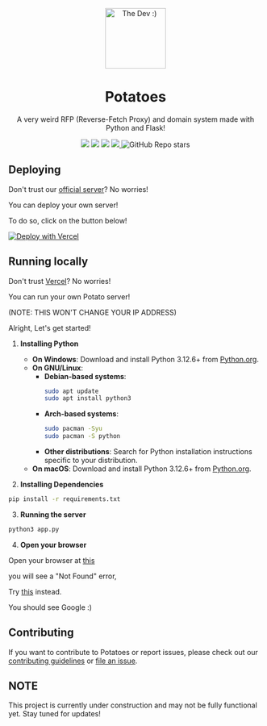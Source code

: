 <p align="center">
  <img src="https://github.com/neoapps-dev.png" alt="The Dev :)" width="120" height="120"/>
</p>
<div align="center">
    <h1>Potatoes</h1>
    <p>A very weird RFP (Reverse-Fetch Proxy) and domain system made with Python and Flask!</p>
    <img src="https://img.shields.io/badge/Vercel-000000?style=for-the-badge&logo=vercel&logoColor=white" />
    <img src="https://img.shields.io/badge/Flask-000000?style=for-the-badge&logo=flask&logoColor=white" />
    <img src="https://img.shields.io/badge/Python-FFD43B?style=for-the-badge&logo=python&logoColor=blue" />
    <a href="CODE_OF_CONDUCT.md"><img src="https://img.shields.io/badge/Contributor%20Covenant-2.1-4baaaa.svg?style=for-the-badge" /> </a>
    <img alt="GitHub Repo stars" src="https://img.shields.io/github/stars/neoapps-dev/potatoes-backend?style=for-the-badge">
</div>


## Deploying
Don't trust our [official server](https://potatoes-backend.vercel.app/)? No worries!

You can deploy your own server!

To do so, click on the button below!

[![Deploy with Vercel](https://vercel.com/button)](https://vercel.com/new/clone?repository-url=https%3A%2F%2Fgithub.com%2Fneoapps-dev%2Fpotatoes-backend)

## Running locally
Don't trust [Vercel](https://vercel.com)? No worries!

You can run your own Potato server!

(NOTE: THIS WON'T CHANGE YOUR IP ADDRESS)

Alright, Let's get started!

1. **Installing Python**

   - **On Windows**: Download and install Python 3.12.6+ from [Python.org](https://python.org).
   - **On GNU/Linux**:
     - **Debian-based systems**:
       ```sh
       sudo apt update
       sudo apt install python3
       ```
     - **Arch-based systems**:
       ```sh
       sudo pacman -Syu
       sudo pacman -S python
       ```
     - **Other distributions**: Search for Python installation instructions specific to your distribution.
   - **On macOS**: Download and install Python 3.12.6+ from [Python.org](https://www.python.org/ftp/python/3.12.6/python-3.12.6-macos11.pkg).

    
2. **Installing Dependencies**

  ```sh
  pip install -r requirements.txt
  ```

3. **Running the server**

  ```sh
  python3 app.py
  ```

4. **Open your browser**

  Open your browser at [this](http://localhost:8080)

  you will see a "Not Found" error,
    
  Try [this](http://localhost:8080/google.potato) instead.

  You should see Google :)

## Contributing

If you want to contribute to Potatoes or report issues, please check out our [contributing guidelines](CONTRIBUTING.md) or [file an issue](https://github.com/neoapps-dev/potatoes-backend/issues).

## NOTE
This project is currently under construction and may not be fully functional yet. Stay tuned for updates!
